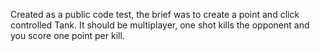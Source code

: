 Created as a public code test, the brief was to create a point and click controlled Tank. It should be multiplayer, one shot kills the opponent and you score one point per kill.
